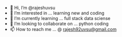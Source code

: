 - 👋 Hi, I’m @rajeshuvsu
- 👀 I’m interested in ... learning new and coding
- 🌱 I’m currently learning ... full stack data sciense 
- 💞️ I’m looking to collaborate on ... python coding 
- 📫 How to reach me ... @ rajesh92uvsu@gmail.com

<!---
rajeshuvsu/rajeshuvsu is a ✨ special ✨ repository because its `README.md` (this file) appears on your GitHub profile.
You can click the Preview link to take a look at your changes.
--->
